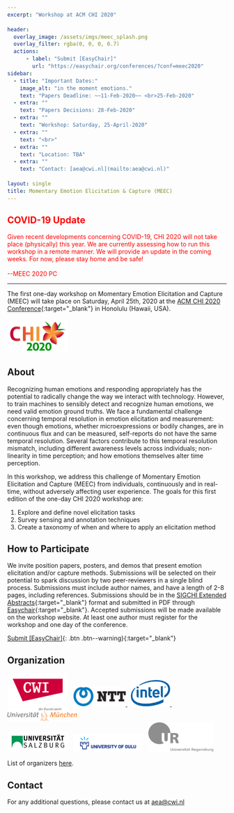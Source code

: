 ```yaml
---
excerpt: "Workshop at ACM CHI 2020"

header:
  overlay_image: /assets/imgs/meec_splash.png
  overlay_filter: rgba(0, 0, 0, 0.7)
  actions:
      - label: "Submit [EasyChair]"
        url: "https://easychair.org/conferences/?conf=meec2020"
sidebar:
  - title: "Important Dates:"
    image_alt: "in the moment emotions."
    text: "Papers Deadline: ~~11-Feb-2020~~ <br>25-Feb-2020"
  - extra: ""
    text: "Papers Decisions: 28-Feb-2020"
  - extra: ""
    text: "Workshop: Saturday, 25-April-2020"
  - extra: ""
    text: "<br>"
  - extra: ""
    text: "Location: TBA"
  - extra: ""
    text: "Contact: [aea@cwi.nl](mailto:aea@cwi.nl)"

layout: single
title: Momentary Emotion Elicitation & Capture (MEEC)
---
```

## <span style="color:red"> COVID-19 Update </span>

<span style="color:red">Given recent developments concerning COVID-19, CHI 2020 will not take place (physically) this year. We are currently assessing how to run this workshop in a remote manner. We will provide an update in the coming weeks. For now, please stay home and be safe!
<br><br>
--MEEC 2020 PC
</span>

---

The first one-day workshop on Momentary Emotion Elicitation and Capture (MEEC) will take place on Saturday, April 25th, 2020 at the [ACM CHI 2020 Conference](https://chi2020.acm.org/){:target="\_blank"} in Honolulu (Hawaii, USA).
<br><br>
<a href="https://chi2020.acm.org/" target="\_blank"><img src="./assets/imgs/chi2020.png" width="140"></a>


## About

Recognizing human emotions and responding appropriately has the potential to radically change the way we interact with technology. However, to train machines to sensibly detect and recognize human emotions, we need valid emotion ground truths. We face a fundamental challenge concerning temporal resolution in emotion elicitation and measurement: even though emotions, whether microexpressions or bodily changes, are in continuous flux and can be measured, self-reports do not have the same temporal resolution. Several factors contribute to this temporal resolution mismatch, including different awareness levels across individuals; non-linearity in time perception; and how emotions themselves alter time perception.

In this workshop, we address this challenge of Momentary Emotion Elicitation and Capture (MEEC) from individuals, continuously and in real-time, without adversely affecting user experience. The goals for this first edition of the one-day CHI 2020 workshop are:

1. Explore and define novel elicitation tasks
2. Survey sensing and annotation techniques
3. Create a taxonomy of when and where to apply an elicitation method


## How to Participate

We invite position papers, posters, and demos that present emotion elicitation and/or capture methods. Submissions will be selected on their potential to spark discussion by two peer-reviewers in a single blind process. Submissions must include author names, and have a length of 2-8 pages, including references. Submissions should be in the [SIGCHI Extended Abstracts](https://chi2020.acm.org/authors/chi-proceedings-format/){:target="\_blank"} format and submitted in PDF through [Easychair](https://easychair.org/conferences/?conf=meec2020){:target="\_blank"}. Accepted submissions will be made available on the workshop website. At least one author must register for the workshop and one day of the conference.

[Submit [EasyChair]](https://easychair.org/conferences/?conf=meec2020){: .btn .btn--warning}{:target="\_blank"}

## Organization

<a href="https://www.dis.cwi.nl/"><img src="./assets/imgs/logos/cwi.png" width="140"></a> &nbsp;
<a href="http://www.kecl.ntt.co.jp/english/index.html"><img src="./assets/imgs/logos/ntt.png" width="120"> </a> &nbsp;
<a href="https://www.intel.com/content/www/us/en/research/overview.html"><img src="./assets/imgs/logos/intel.png" width="90"> </a> &nbsp;
<a href="https://www.unibw.de/home-en"><img src="./assets/imgs/logos/bum.png" width="160"></a> &nbsp; <br>
<a href="https://www.uni-salzburg.at/index.php?id=52&L=1"><img src="./assets/imgs/logos/salzburg.png" width="140"></a> &nbsp;
<a href="https://www.oulu.fi/university/"><img src="./assets/imgs/logos/oulu.png" width="160"></a> &nbsp;
<a href="https://www.uni-regensburg.de/"><img src="./assets/imgs/logos/regensburg.png" width="150"></a> &nbsp;

List of organizers [here](committee).

## Contact

For any additional questions, please contact us at [aea@cwi.nl](mailto:aea@cwi.nl)
